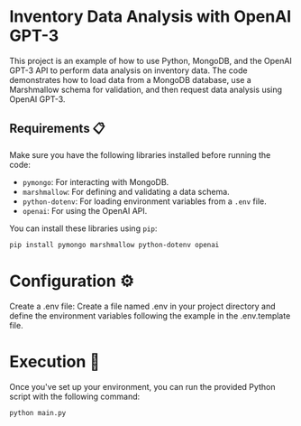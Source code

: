 # Inventory Data Analysis with OpenAI GPT-3

This project is an example of how to use Python, MongoDB, and the OpenAI GPT-3 API to perform data analysis on inventory data. The code demonstrates how to load data from a MongoDB database, use a Marshmallow schema for validation, and then request data analysis using OpenAI GPT-3.

## Requirements 📋

Make sure you have the following libraries installed before running the code:

- `pymongo`: For interacting with MongoDB.
- `marshmallow`: For defining and validating a data schema.
- `python-dotenv`: For loading environment variables from a `.env` file.
- `openai`: For using the OpenAI API.

You can install these libraries using `pip`:

```bash
pip install pymongo marshmallow python-dotenv openai
```

# Configuration ⚙

Create a .env file: Create a file named .env in your project directory and define the environment variables following the example in the .env.template file.

# Execution 🚀

Once you've set up your environment, you can run the provided Python script with the following command:

```bash
python main.py
```


